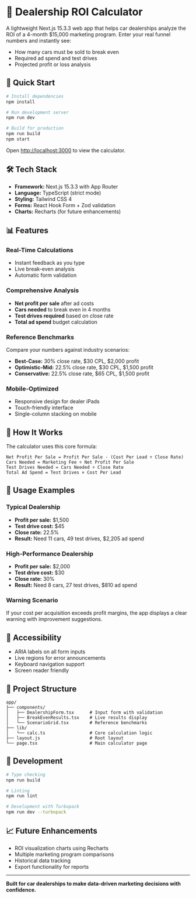 # 🚗 Dealership ROI Calculator

A lightweight Next.js 15.3.3 web app that helps car dealerships analyze the ROI of a 4-month $15,000 marketing program. Enter your real funnel numbers and instantly see:

- How many cars must be sold to break even
- Required ad spend and test drives
- Projected profit or loss analysis

## 🚀 Quick Start

```bash
# Install dependencies
npm install

# Run development server
npm run dev

# Build for production
npm run build
npm start
```

Open [http://localhost:3000](http://localhost:3000) to view the calculator.

## 🛠️ Tech Stack

- **Framework:** Next.js 15.3.3 with App Router
- **Language:** TypeScript (strict mode)
- **Styling:** Tailwind CSS 4
- **Forms:** React Hook Form + Zod validation
- **Charts:** Recharts (for future enhancements)

## 📊 Features

### Real-Time Calculations
- Instant feedback as you type
- Live break-even analysis
- Automatic form validation

### Comprehensive Analysis
- **Net profit per sale** after ad costs
- **Cars needed** to break even in 4 months
- **Test drives required** based on close rate
- **Total ad spend** budget calculation

### Reference Benchmarks
Compare your numbers against industry scenarios:
- **Best-Case:** 30% close rate, $30 CPL, $2,000 profit
- **Optimistic-Mid:** 22.5% close rate, $30 CPL, $1,500 profit  
- **Conservative:** 22.5% close rate, $65 CPL, $1,500 profit

### Mobile-Optimized
- Responsive design for dealer iPads
- Touch-friendly interface
- Single-column stacking on mobile

## 🧮 How It Works

The calculator uses this core formula:

```
Net Profit Per Sale = Profit Per Sale - (Cost Per Lead ÷ Close Rate)
Cars Needed = Marketing Fee ÷ Net Profit Per Sale
Test Drives Needed = Cars Needed ÷ Close Rate
Total Ad Spend = Test Drives × Cost Per Lead
```

## 📱 Usage Examples

### Typical Dealership
- **Profit per sale:** $1,500
- **Test drive cost:** $45  
- **Close rate:** 22.5%
- **Result:** Need 11 cars, 49 test drives, $2,205 ad spend

### High-Performance Dealership
- **Profit per sale:** $2,000
- **Test drive cost:** $30
- **Close rate:** 30%
- **Result:** Need 8 cars, 27 test drives, $810 ad spend

### Warning Scenario
If your cost per acquisition exceeds profit margins, the app displays a clear warning with improvement suggestions.

## 🎯 Accessibility

- ARIA labels on all form inputs
- Live regions for error announcements
- Keyboard navigation support
- Screen reader friendly

## 📁 Project Structure

```
app/
├── components/
│   ├── DealershipForm.tsx      # Input form with validation
│   ├── BreakEvenResults.tsx    # Live results display
│   └── ScenarioGrid.tsx        # Reference benchmarks
├── lib/
│   └── calc.ts                 # Core calculation logic
├── layout.js                   # Root layout
└── page.tsx                    # Main calculator page
```

## 🔧 Development

```bash
# Type checking
npm run build

# Linting
npm run lint

# Development with Turbopack
npm run dev --turbopack
```

## 📈 Future Enhancements

- ROI visualization charts using Recharts
- Multiple marketing program comparisons
- Historical data tracking
- Export functionality for reports

---

**Built for car dealerships to make data-driven marketing decisions with confidence.**
